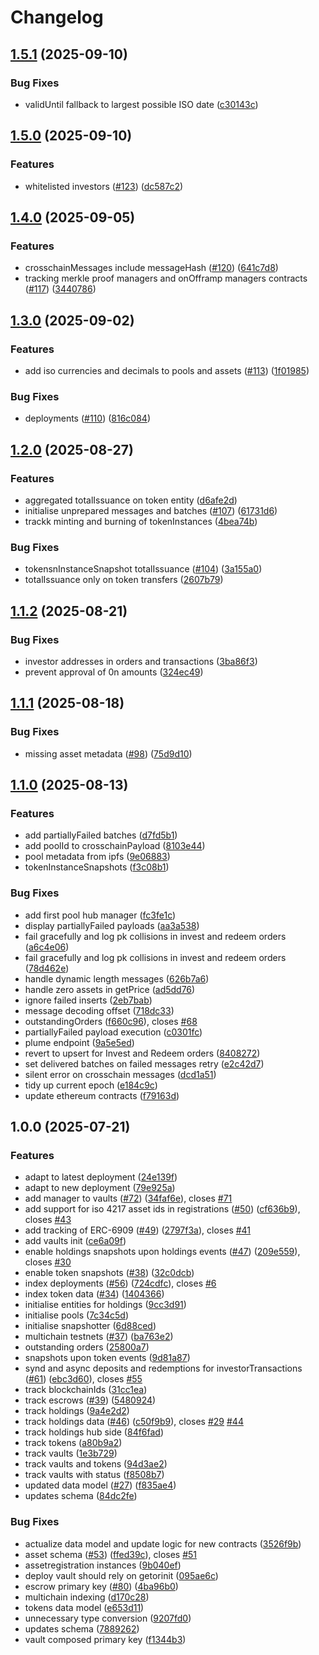 # Changelog

## [1.5.1](https://github.com/centrifuge/api-v3/compare/v1.5.0...v1.5.1) (2025-09-10)


### Bug Fixes

* validUntil fallback to largest possible ISO date ([c30143c](https://github.com/centrifuge/api-v3/commit/c30143c79d2ff074399f72c102cc982001764894))

## [1.5.0](https://github.com/centrifuge/api-v3/compare/v1.4.0...v1.5.0) (2025-09-10)


### Features

* whitelisted investors ([#123](https://github.com/centrifuge/api-v3/issues/123)) ([dc587c2](https://github.com/centrifuge/api-v3/commit/dc587c22ab0aba548349409c671f2e08b92bc5b0))

## [1.4.0](https://github.com/centrifuge/api-v3/compare/v1.3.0...v1.4.0) (2025-09-05)


### Features

* crosschainMessages include messageHash ([#120](https://github.com/centrifuge/api-v3/issues/120)) ([641c7d8](https://github.com/centrifuge/api-v3/commit/641c7d8d8a366e9691429580c6c28ce9bdbd932a))
* tracking merkle proof managers and onOfframp managers contracts ([#117](https://github.com/centrifuge/api-v3/issues/117)) ([3440786](https://github.com/centrifuge/api-v3/commit/3440786738fba9cf756338d35788f6f3761745de))

## [1.3.0](https://github.com/centrifuge/api-v3/compare/v1.2.0...v1.3.0) (2025-09-02)


### Features

* add iso currencies and decimals to pools and assets ([#113](https://github.com/centrifuge/api-v3/issues/113)) ([1f01985](https://github.com/centrifuge/api-v3/commit/1f019851d5f0cf57bbb423cb0ee9c4da3d76afe5))


### Bug Fixes

* deployments ([#110](https://github.com/centrifuge/api-v3/issues/110)) ([816c084](https://github.com/centrifuge/api-v3/commit/816c084d6ebc7b2541ce3c09d9076ee58bf6f57a))

## [1.2.0](https://github.com/centrifuge/api-v3/compare/v1.1.2...v1.2.0) (2025-08-27)


### Features

* aggregated totalIssuance on token entity ([d6afe2d](https://github.com/centrifuge/api-v3/commit/d6afe2dd9b55d995d73784455a3b279c0f272276))
* initialise unprepared messages and batches ([#107](https://github.com/centrifuge/api-v3/issues/107)) ([61731d6](https://github.com/centrifuge/api-v3/commit/61731d6218993bc2442fa164df203f059b6ac252))
* trackk minting and burning of tokenInstances ([4bea74b](https://github.com/centrifuge/api-v3/commit/4bea74b697594c514248f1cfbf080093f95b0aea))


### Bug Fixes

* tokensnInstanceSnapshot totalIssuance ([#104](https://github.com/centrifuge/api-v3/issues/104)) ([3a155a0](https://github.com/centrifuge/api-v3/commit/3a155a036ec5a2a0bdad2be166171483c0eb08c3))
* totalIssuance only on token transfers ([2607b79](https://github.com/centrifuge/api-v3/commit/2607b79d5d101bd7135352836cb8b0138335c765))

## [1.1.2](https://github.com/centrifuge/api-v3/compare/v1.1.1...v1.1.2) (2025-08-21)


### Bug Fixes

* investor addresses in orders and transactions ([3ba86f3](https://github.com/centrifuge/api-v3/commit/3ba86f329c9f292fa136909f2c995046272fe01a))
* prevent approval of 0n amounts ([324ec49](https://github.com/centrifuge/api-v3/commit/324ec499b776e0ea8c43d4547faaf1681b3530a5))

## [1.1.1](https://github.com/centrifuge/api-v3/compare/v1.1.0...v1.1.1) (2025-08-18)


### Bug Fixes

* missing asset metadata ([#98](https://github.com/centrifuge/api-v3/issues/98)) ([75d9d10](https://github.com/centrifuge/api-v3/commit/75d9d10f3f1b66f7d14b34aedc2bbe3816746c9c))

## [1.1.0](https://github.com/centrifuge/api-v3/compare/v1.0.0...v1.1.0) (2025-08-13)


### Features

* add partiallyFailed batches ([d7fd5b1](https://github.com/centrifuge/api-v3/commit/d7fd5b1a49cde4b4464c7cf64b342b28012f0266))
* add poolId to crosschainPayload ([8103e44](https://github.com/centrifuge/api-v3/commit/8103e44f6d05b7fc424e11d508a2ea5630284795))
* pool metadata from ipfs ([9e06883](https://github.com/centrifuge/api-v3/commit/9e06883fbd6eaeedb200aefeb943625321fa5590))
* tokenInstanceSnapshots ([f3c08b1](https://github.com/centrifuge/api-v3/commit/f3c08b12b92c3ba67d4c3125e04baebd224155d1))


### Bug Fixes

* add first pool hub manager ([fc3fe1c](https://github.com/centrifuge/api-v3/commit/fc3fe1cdbf9c1e18b61e3007c1ba71d5a6d110be))
* display partiallyFailed payloads ([aa3a538](https://github.com/centrifuge/api-v3/commit/aa3a5389f69850cf348c4f0c49918affc254e74f))
* fail gracefully and log pk collisions in invest and redeem orders ([a6c4e06](https://github.com/centrifuge/api-v3/commit/a6c4e06d3158b8b6f5bf5607a37b5cbfb7648a73))
* fail gracefully and log pk collisions in invest and redeem orders ([78d462e](https://github.com/centrifuge/api-v3/commit/78d462edc723d3df3f15c2676f13ebf0882bfded))
* handle dynamic length messages ([626b7a6](https://github.com/centrifuge/api-v3/commit/626b7a69b773878f51ca07724b845d6ef214d62a))
* handle zero assets in getPrice ([ad5dd76](https://github.com/centrifuge/api-v3/commit/ad5dd76e8b66d127beb854d86b9a58b6a6419458))
* ignore failed inserts ([2eb7bab](https://github.com/centrifuge/api-v3/commit/2eb7bab8fc158024dc6f4449e9d44e396328485a))
* message decoding offset ([718dc33](https://github.com/centrifuge/api-v3/commit/718dc33fde214c99f748f75ef2c82b9ea808a222))
* outstandingOrders ([f660c96](https://github.com/centrifuge/api-v3/commit/f660c96c26316b2759d771d58fb4dd0439aabfd5)), closes [#68](https://github.com/centrifuge/api-v3/issues/68)
* partiallyFailed payload execution ([c0301fc](https://github.com/centrifuge/api-v3/commit/c0301fca25571548518991f2041a461654a0d65b))
* plume endpoint ([9a5e5ed](https://github.com/centrifuge/api-v3/commit/9a5e5edd3e24e4b70807cb899307c04805fd8fab))
* revert to upsert for Invest and Redeem orders ([8408272](https://github.com/centrifuge/api-v3/commit/840827222015871f4284ae4be745517b9d7b5992))
* set delivered batches on failed messages retry ([e2c42d7](https://github.com/centrifuge/api-v3/commit/e2c42d7101909b56f8dcc40141b51849f19894dc))
* silent error on crosschain messages ([dcd1a51](https://github.com/centrifuge/api-v3/commit/dcd1a5131d4df038aa0b4aff8172ffd4c2fd4f21))
* tidy up current epoch ([e184c9c](https://github.com/centrifuge/api-v3/commit/e184c9c5a9270e63493a8c3178aa6932900e81c4))
* update ethereum contracts ([f79163d](https://github.com/centrifuge/api-v3/commit/f79163dcf53671b363b93b157d67a46019eb24bf))

## 1.0.0 (2025-07-21)


### Features

* adapt to latest deployment ([24e139f](https://github.com/centrifuge/api-v3/commit/24e139fcc9bc00f3eb41579d4203e53e2fbbd7b1))
* adapt to new deployment ([79e925a](https://github.com/centrifuge/api-v3/commit/79e925a6a315f7eb29ca68c7c205f300b3fb9ca5))
* add manager to vaults ([#72](https://github.com/centrifuge/api-v3/issues/72)) ([34faf6e](https://github.com/centrifuge/api-v3/commit/34faf6e109613d3bf907e3d7b77e7d2a496280e8)), closes [#71](https://github.com/centrifuge/api-v3/issues/71)
* add support for iso 4217 asset ids in registrations ([#50](https://github.com/centrifuge/api-v3/issues/50)) ([cf636b9](https://github.com/centrifuge/api-v3/commit/cf636b9a7d0121d7344cab4c4955b086ae2bd4fa)), closes [#43](https://github.com/centrifuge/api-v3/issues/43)
* add tracking of ERC-6909 ([#49](https://github.com/centrifuge/api-v3/issues/49)) ([2797f3a](https://github.com/centrifuge/api-v3/commit/2797f3ad8db30026b81f82d64c1632a722798c99)), closes [#41](https://github.com/centrifuge/api-v3/issues/41)
* add vaults init ([ce6a09f](https://github.com/centrifuge/api-v3/commit/ce6a09f67acf62c47ac36b537eb447d8e39698f6))
* enable holdings snapshots upon holdings events ([#47](https://github.com/centrifuge/api-v3/issues/47)) ([209e559](https://github.com/centrifuge/api-v3/commit/209e559c171c1027c18b4adb4b2d6ea4fc1b5705)), closes [#30](https://github.com/centrifuge/api-v3/issues/30)
* enable token snapshots ([#38](https://github.com/centrifuge/api-v3/issues/38)) ([32c0dcb](https://github.com/centrifuge/api-v3/commit/32c0dcbe71391f32932366c3b1531303ac444757))
* index deployments ([#56](https://github.com/centrifuge/api-v3/issues/56)) ([724cdfc](https://github.com/centrifuge/api-v3/commit/724cdfc80301d1f9cdc81c4c4c21148b2a7650c8)), closes [#6](https://github.com/centrifuge/api-v3/issues/6)
* index token data ([#34](https://github.com/centrifuge/api-v3/issues/34)) ([1404366](https://github.com/centrifuge/api-v3/commit/1404366bb10326d1df7ba0759cc90a1081887939))
* initialise entities for holdings ([9cc3d91](https://github.com/centrifuge/api-v3/commit/9cc3d91a68dde26a7c220e2a383acc0d0fa57954))
* initialise pools ([7c34c5d](https://github.com/centrifuge/api-v3/commit/7c34c5d6f284334b632769ad0b3eb755e315d0fb))
* initialise snapshotter ([6d88ced](https://github.com/centrifuge/api-v3/commit/6d88ced633763442808eff601ecd3feb01f39f87))
* multichain testnets ([#37](https://github.com/centrifuge/api-v3/issues/37)) ([ba763e2](https://github.com/centrifuge/api-v3/commit/ba763e29c79adde4ff69b8b6f83ade13a29c05f3))
* outstanding orders ([25800a7](https://github.com/centrifuge/api-v3/commit/25800a7824f4b4d1e9060abdc9a73ef25c2e5ab8))
* snapshots upon token events ([9d81a87](https://github.com/centrifuge/api-v3/commit/9d81a87bbe3e0d4f1e83dbe958566dedd4637e93))
* synd and async deposits and redemptions for investorTransactions ([#61](https://github.com/centrifuge/api-v3/issues/61)) ([ebc3d60](https://github.com/centrifuge/api-v3/commit/ebc3d60eb3dcac5828b52bdb5a068ed0b921dd01)), closes [#55](https://github.com/centrifuge/api-v3/issues/55)
* track blockchainIds ([31cc1ea](https://github.com/centrifuge/api-v3/commit/31cc1ea1700053a1ae8dec0a2205759c7dcb641c))
* track escrows ([#39](https://github.com/centrifuge/api-v3/issues/39)) ([5480924](https://github.com/centrifuge/api-v3/commit/54809242033867db969ea59570c6dfab545f173f))
* track holdings ([9a4e2d2](https://github.com/centrifuge/api-v3/commit/9a4e2d285c55a9b9740fd5d29666428884f3ebd6))
* track holdings data ([#46](https://github.com/centrifuge/api-v3/issues/46)) ([c50f9b9](https://github.com/centrifuge/api-v3/commit/c50f9b919d6f54cf45c0086f6b2b8dbd92bdd984)), closes [#29](https://github.com/centrifuge/api-v3/issues/29) [#44](https://github.com/centrifuge/api-v3/issues/44)
* track holdings hub side ([84f6fad](https://github.com/centrifuge/api-v3/commit/84f6fadd975c1387e73c46c61c4f0674771fa7f5))
* track tokens ([a80b9a2](https://github.com/centrifuge/api-v3/commit/a80b9a20adee5f2e9068f973a8b576f747a34dc3))
* track vaults ([1e3b729](https://github.com/centrifuge/api-v3/commit/1e3b7298fb715096beb410796f14dd57877f40bf))
* track vaults and tokens ([94d3ae2](https://github.com/centrifuge/api-v3/commit/94d3ae2a02b82bc2f32b861d5ae07ba25cbea5b8))
* track vaults with status ([f8508b7](https://github.com/centrifuge/api-v3/commit/f8508b7c9c01dca4238718ba893e2e745cf1ebad))
* updated data model ([#27](https://github.com/centrifuge/api-v3/issues/27)) ([f835ae4](https://github.com/centrifuge/api-v3/commit/f835ae43d0e25db6e2a04c773f696281f53ab0d0))
* updates schema ([84dc2fe](https://github.com/centrifuge/api-v3/commit/84dc2fe19aaed35f7ccf3f291f13008cc65d12d6))


### Bug Fixes

* actualize data model and update logic for new contracts ([3526f9b](https://github.com/centrifuge/api-v3/commit/3526f9bcb56e92a52052b55fd305e44e3de7649d))
* asset schema ([#53](https://github.com/centrifuge/api-v3/issues/53)) ([ffed39c](https://github.com/centrifuge/api-v3/commit/ffed39c32af48be4afcf5661241e9794c7e2d00f)), closes [#51](https://github.com/centrifuge/api-v3/issues/51)
* assetregistration instances ([9b040ef](https://github.com/centrifuge/api-v3/commit/9b040ef3f49fa8489e55d9996fdadd251c2ceecc))
* deploy vault should rely on getorinit ([095ae6c](https://github.com/centrifuge/api-v3/commit/095ae6cff734e1992fea80dd7beb9b58fe7ca9ed))
* escrow primary key ([#80](https://github.com/centrifuge/api-v3/issues/80)) ([4ba96b0](https://github.com/centrifuge/api-v3/commit/4ba96b047c59dd12ef81d35416966f9015a9d852))
* multichain indexing ([d170c28](https://github.com/centrifuge/api-v3/commit/d170c28444052600e1f678ec9db544f5abde4433))
* tokens data model ([e653d11](https://github.com/centrifuge/api-v3/commit/e653d11a69230c16609d159584e5fd73ea200937))
* unnecessary type conversion ([9207fd0](https://github.com/centrifuge/api-v3/commit/9207fd04ca66b52d3a175a0314ba4987c9dc7e78))
* updates schema ([7889262](https://github.com/centrifuge/api-v3/commit/7889262fbb0220fe189dc2f2662ceb9e1fc3bab5))
* vault composed primary key ([f1344b3](https://github.com/centrifuge/api-v3/commit/f1344b3d55419e054cd05bcc4013113185e5d96b))
